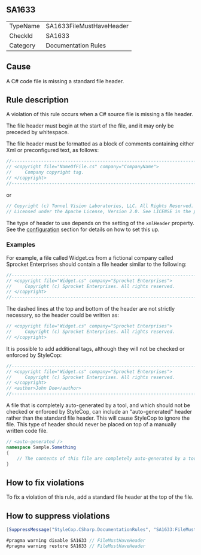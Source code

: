 ﻿## SA1633

<table>
<tr>
  <td>TypeName</td>
  <td>SA1633FileMustHaveHeader</td>
</tr>
<tr>
  <td>CheckId</td>
  <td>SA1633</td>
</tr>
<tr>
  <td>Category</td>
  <td>Documentation Rules</td>
</tr>
</table>

## Cause

A C# code file is missing a standard file header.

## Rule description

A violation of this rule occurs when a C# source file is missing a file header.

The file header must begin at the start of the file, and it may only be preceded by whitespace.

The file header must be formatted as a block of comments containing either Xml or preconfigured text, as follows:

```csharp
//-----------------------------------------------------------------------
// <copyright file="NameOfFile.cs" company="CompanyName">
//     Company copyright tag.
// </copyright>
//-----------------------------------------------------------------------
```

or

```csharp
// Copyright (c) Tunnel Vision Laboratories, LLC. All Rights Reserved.
// Licensed under the Apache License, Version 2.0. See LICENSE in the project root for license information.
```

The type of header to use depends on the setting of the `xmlHeader` property. See the [configuration](https://github.com/DotNetAnalyzers/StyleCopAnalyzers/blob/master/documentation/Configuration.md) section for details on how to set this up.

### Examples

For example, a file called Widget.cs from a fictional company called Sprocket Enterprises should contain a file header similar to the following:

```csharp
//-----------------------------------------------------------------------
// <copyright file="Widget.cs" company="Sprocket Enterprises">
//     Copyright (c) Sprocket Enterprises. All rights reserved.
// </copyright>
//-----------------------------------------------------------------------
```

The dashed lines at the top and bottom of the header are not strictly necessary, so the header could be written as:

```csharp
// <copyright file="Widget.cs" company="Sprocket Enterprises">
//     Copyright (c) Sprocket Enterprises. All rights reserved.
// </copyright>
```

It is possible to add additional tags, although they will not be checked or enforced by StyleCop:

```csharp
//-----------------------------------------------------------------------
// <copyright file="Widget.cs" company="Sprocket Enterprises">
//     Copyright (c) Sprocket Enterprises. All rights reserved.
// </copyright>
// <author>John Doe</author>
//-----------------------------------------------------------------------
```

A file that is completely auto-generated by a tool, and which should not be checked or enforced by StyleCop, can include an "auto-generated" header rather than the standard file header. This will cause StyleCop to ignore the file. This type of header should never be placed on top of a manually written code file.

```csharp
// <auto-generated />
namespace Sample.Something
{
    // The contents of this file are completely auto-generated by a tool.
}
```

## How to fix violations

To fix a violation of this rule, add a standard file header at the top of the file.

## How to suppress violations

```csharp
[SuppressMessage("StyleCop.CSharp.DocumentationRules", "SA1633:FileMustHaveHeader", Justification = "Reviewed.")]
```

```csharp
#pragma warning disable SA1633 // FileMustHaveHeader
#pragma warning restore SA1633 // FileMustHaveHeader
```
